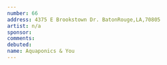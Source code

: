 ```yaml
---
number: 66
address: 4375 E Brookstown Dr. BatonRouge,LA,70805
artist: n/a
sponsor:
comments: 
debuted:
name: Aquaponics & You
---
```

